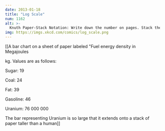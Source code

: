 ```yaml
---
date: 2013-01-18
title: "Log Scale"
num: 1162
alt: >-
  Knuth Paper-Stack Notation: Write down the number on pages. Stack them. If the stack is too tall to fit in the room, write down the number of pages it would take to write down the number. THAT number won't fit in the room? Repeat. When a stack fits, write the number of iterations on a card. Pin it to the stack.
img: https://imgs.xkcd.com/comics/log_scale.png
---
```

[[A bar chart on a sheet of paper labeled "Fuel energy density in Megajoules

kg.  Values are as follows:

Sugar: 19

Coal: 24

Fat: 39

Gasoline: 46

Uranium: 76 000 000

The bar representing Uranium is so large that it extends onto a stack of paper taller than a human]]


